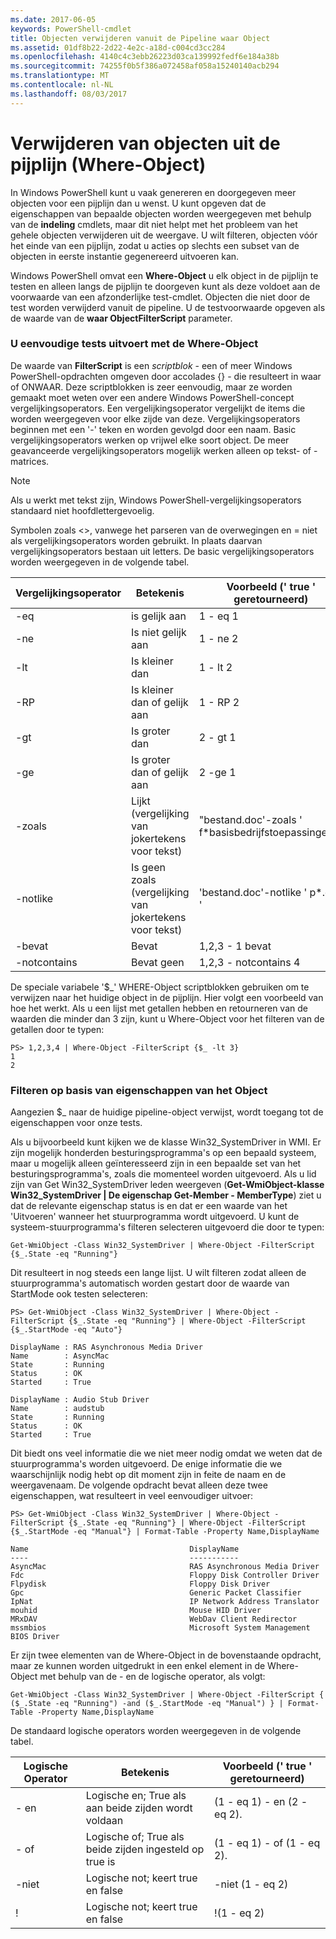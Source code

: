 ```yaml
---
ms.date: 2017-06-05
keywords: PowerShell-cmdlet
title: Objecten verwijderen vanuit de Pipeline waar Object
ms.assetid: 01df8b22-2d22-4e2c-a18d-c004cd3cc284
ms.openlocfilehash: 4140c4c3ebb26223d03ca139992fedf6e184a38b
ms.sourcegitcommit: 74255f0b5f386a072458af058a15240140acb294
ms.translationtype: MT
ms.contentlocale: nl-NL
ms.lasthandoff: 08/03/2017
---
```

# <a name="removing-objects-from-the-pipeline-where-object"></a>Verwijderen van objecten uit de pijplijn (Where-Object)
In Windows PowerShell kunt u vaak genereren en doorgegeven meer objecten voor een pijplijn dan u wenst. U kunt opgeven dat de eigenschappen van bepaalde objecten worden weergegeven met behulp van de **indeling** cmdlets, maar dit niet helpt met het probleem van het gehele objecten verwijderen uit de weergave. U wilt filteren, objecten vóór het einde van een pijplijn, zodat u acties op slechts een subset van de objecten in eerste instantie gegenereerd uitvoeren kan.

Windows PowerShell omvat een **Where-Object** u elk object in de pijplijn te testen en alleen langs de pijplijn te doorgeven kunt als deze voldoet aan de voorwaarde van een afzonderlijke test-cmdlet. Objecten die niet door de test worden verwijderd vanuit de pipeline. U de testvoorwaarde opgeven als de waarde van de **waar ObjectFilterScript** parameter.

### <a name="performing-simple-tests-with-where-object"></a>U eenvoudige tests uitvoert met de Where-Object
De waarde van **FilterScript** is een *scriptblok* - een of meer Windows PowerShell-opdrachten omgeven door accolades {} - die resulteert in waar of ONWAAR. Deze scriptblokken is zeer eenvoudig, maar ze worden gemaakt moet weten over een andere Windows PowerShell-concept vergelijkingsoperators. Een vergelijkingsoperator vergelijkt de items die worden weergegeven voor elke zijde van deze. Vergelijkingsoperators beginnen met een '-' teken en worden gevolgd door een naam. Basic vergelijkingsoperators werken op vrijwel elke soort object. De meer geavanceerde vergelijkingsoperators mogelijk werken alleen op tekst- of -matrices.

> [!NOTE]
> Als u werkt met tekst zijn, Windows PowerShell-vergelijkingsoperators standaard niet hoofdlettergevoelig.

Symbolen zoals <>, vanwege het parseren van de overwegingen en = niet als vergelijkingsoperators worden gebruikt. In plaats daarvan vergelijkingsoperators bestaan uit letters. De basic vergelijkingsoperators worden weergegeven in de volgende tabel.

|Vergelijkingsoperator|Betekenis|Voorbeeld (' true ' geretourneerd)|
|-----------------------|-----------|--------------------------|
|-eq|is gelijk aan|1 - eq 1|
|-ne|Is niet gelijk aan|1 - ne 2|
|-lt|Is kleiner dan|1 - lt 2|
|-RP|Is kleiner dan of gelijk aan|1 - RP 2|
|-gt|Is groter dan|2 - gt 1|
|-ge|Is groter dan of gelijk aan|2 -ge 1|
|-zoals|Lijkt (vergelijking van jokertekens voor tekst)|"bestand.doc'-zoals ' f\*basisbedrijfstoepassingen?"|
|-notlike|Is geen zoals (vergelijking van jokertekens voor tekst)|'bestand.doc'-notlike ' p\*.doc '|
|-bevat|Bevat|1,2,3 - 1 bevat|
|-notcontains|Bevat geen|1,2,3 - notcontains 4|

De speciale variabele '$_' WHERE-Object scriptblokken gebruiken om te verwijzen naar het huidige object in de pijplijn. Hier volgt een voorbeeld van hoe het werkt. Als u een lijst met getallen hebben en retourneren van de waarden die minder dan 3 zijn, kunt u Where-Object voor het filteren van de getallen door te typen:

```
PS> 1,2,3,4 | Where-Object -FilterScript {$_ -lt 3}
1
2
```

### <a name="filtering-based-on-object-properties"></a>Filteren op basis van eigenschappen van het Object
Aangezien $_ naar de huidige pipeline-object verwijst, wordt toegang tot de eigenschappen voor onze tests.

Als u bijvoorbeeld kunt kijken we de klasse Win32_SystemDriver in WMI. Er zijn mogelijk honderden besturingsprogramma's op een bepaald systeem, maar u mogelijk alleen geïnteresseerd zijn in een bepaalde set van het besturingsprogramma's, zoals die momenteel worden uitgevoerd. Als u lid zijn van Get Win32_SystemDriver leden weergeven (**Get-WmiObject-klasse Win32_SystemDriver | De eigenschap Get-Member - MemberType**) ziet u dat de relevante eigenschap status is en dat er een waarde van het 'Uitvoeren' wanneer het stuurprogramma wordt uitgevoerd. U kunt de systeem-stuurprogramma's filteren selecteren uitgevoerd die door te typen:

```
Get-WmiObject -Class Win32_SystemDriver | Where-Object -FilterScript {$_.State -eq "Running"}
```

Dit resulteert in nog steeds een lange lijst. U wilt filteren zodat alleen de stuurprogramma's automatisch worden gestart door de waarde van StartMode ook testen selecteren:

```
PS> Get-WmiObject -Class Win32_SystemDriver | Where-Object -FilterScript {$_.State -eq "Running"} | Where-Object -FilterScript {$_.StartMode -eq "Auto"}

DisplayName : RAS Asynchronous Media Driver
Name        : AsyncMac
State       : Running
Status      : OK
Started     : True

DisplayName : Audio Stub Driver
Name        : audstub
State       : Running
Status      : OK
Started     : True
```

Dit biedt ons veel informatie die we niet meer nodig omdat we weten dat de stuurprogramma's worden uitgevoerd. De enige informatie die we waarschijnlijk nodig hebt op dit moment zijn in feite de naam en de weergavenaam. De volgende opdracht bevat alleen deze twee eigenschappen, wat resulteert in veel eenvoudiger uitvoer:

```
PS> Get-WmiObject -Class Win32_SystemDriver | Where-Object -FilterScript {$_.State -eq "Running"} | Where-Object -FilterScript {$_.StartMode -eq "Manual"} | Format-Table -Property Name,DisplayName

Name                                    DisplayName
----                                    -----------
AsyncMac                                RAS Asynchronous Media Driver
Fdc                                     Floppy Disk Controller Driver
Flpydisk                                Floppy Disk Driver
Gpc                                     Generic Packet Classifier
IpNat                                   IP Network Address Translator
mouhid                                  Mouse HID Driver
MRxDAV                                  WebDav Client Redirector
mssmbios                                Microsoft System Management BIOS Driver
```

Er zijn twee elementen van de Where-Object in de bovenstaande opdracht, maar ze kunnen worden uitgedrukt in een enkel element in de Where-Object met behulp van de - en de logische operator, als volgt:

```
Get-WmiObject -Class Win32_SystemDriver | Where-Object -FilterScript { ($_.State -eq "Running") -and ($_.StartMode -eq "Manual") } | Format-Table -Property Name,DisplayName
```

De standaard logische operators worden weergegeven in de volgende tabel.

|Logische Operator|Betekenis|Voorbeeld (' true ' geretourneerd)|
|--------------------|-----------|--------------------------|
|- en|Logische en; True als aan beide zijden wordt voldaan|(1 - eq 1) - en (2 - eq 2).|
|- of|Logische of; True als beide zijden ingesteld op true is|(1 - eq 1) - of (1 - eq 2).|
|-niet|Logische not; keert true en false|-niet (1 - eq 2)|
|\!|Logische not; keert true en false|\!(1 - eq 2)|

